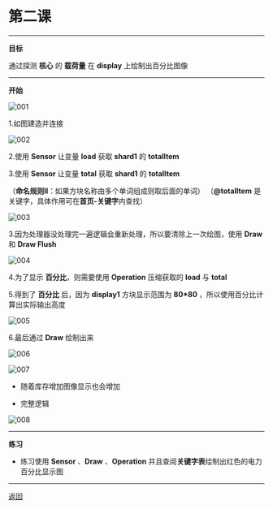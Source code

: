 # 第二课

---

**目标**

通过探测 **核心** 的 **载荷量** 在 **display** 上绘制出百分比图像

---

**开始**

![001](/Mindustry-guide/example/class2/img/001.png)

1.如图建造并连接

![002](/Mindustry-guide/example/class2/img/002.png)

2.使用 **Sensor** 让变量 **load** 获取 **shard1** 的 **totalItem**

3.使用 **Sensor** 让变量 **total** 获取 **shard1** 的 **totalItem**

（**命名规则Ⅱ**：如果方块名称由多个单词组成则取后面的单词）
（**@totalItem** 是关键字，具体作用可在**首页-关键字**内查找）

![003](/Mindustry-guide/example/class2/img/003.png)

3.因为处理器没处理完一遍逻辑会重新处理，所以要清除上一次绘图，使用 **Draw** 和 **Draw Flush**

![004](/Mindustry-guide/example/class2/img/004.png)

4.为了显示 **百分比**，则需要使用 **Operation** 压缩获取的 **load** 与 **total** 

5.得到了 **百分比** 后，因为 **display1** 方块显示范围为 **80*80** ，所以使用百分比计算出实际输出高度

![005](/Mindustry-guide/example/class2/img/005.png)

6.最后通过 **Draw** 绘制出来

![006](/Mindustry-guide/example/class2/img/006.png)

![007](/Mindustry-guide/example/class2/img/007.png)

- 随着库存增加图像显示也会增加

- 完整逻辑

![008](/Mindustry-guide/example/class2/img/008.png)

---

**练习**

- 练习使用 **Sensor** 、**Draw** 、**Operation** 并且查阅**关键字表**绘制出红色的电力百分比显示图

---
[返回](https://lanluz.github.io/Mindustry-guide/)